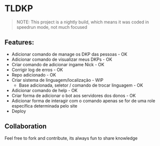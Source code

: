 # TLDKP

> NOTE: This project is a nightly build, which means it was coded in speedrun mode, not much focused

## Features:
- Adicionar comando de manage os DKP das pessoas - OK  
- Adicionar comando de visualizar meus DKPs - OK  
- Criar comando de adicionar ingame Nick - OK  
- Corrigir log de erros - OK  
- Repo adicionado - OK  
- Criar sistema de linguagem/localização - WIP  
  - Base adicionada, seletor / comando de trocar linguagem - OK  
- Adicionar comando de help - OK
- Criar forma de adicionar o bot aos servidores dos donos - OK
- Adicionar forma de interagir com o comando apenas se for de uma role específica determinada pelo site  
- Deploy

## Collaboration
Feel free to fork and contribute, its always fun to share knowledge
